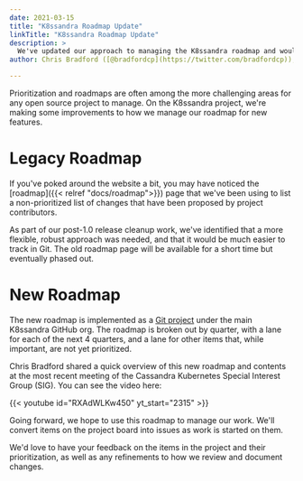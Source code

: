 ```yaml
---
date: 2021-03-15
title: "K8ssandra Roadmap Update"
linkTitle: "K8ssandra Roadmap Update"
description: >
  We've updated our approach to managing the K8ssandra roadmap and would love to get your input.
author: Chris Bradford ([@bradfordcp](https://twitter.com/bradfordcp)), Jeff Carpenter ([@jscarp](https://twitter.com/jscarp))

---
```


Prioritization and roadmaps are often among the more challenging areas for any open source project to manage. On the K8ssandra project, we're making some improvements to how we manage our roadmap for new features. 

# Legacy Roadmap
If you've poked around the website a bit, you may have noticed the [roadmap]({{< relref "docs/roadmap">}}) page that we've been using to list a non-prioritized list of changes that have been proposed by project contributors. 

As part of our post-1.0 release cleanup work, we've identified that a more flexible, robust approach was needed, and that it would be much easier to track in Git. The old roadmap page will be available for a short time but eventually phased out.
 
# New Roadmap 
The new roadmap is implemented as a [Git project](https://github.com/orgs/k8ssandra/projects/6) under the main K8ssandra GitHub org. The roadmap is broken out by quarter, with a lane for each of the next 4 quarters, and a lane for other items that, while important, are not yet prioritized. 

Chris Bradford shared a quick overview of this new roadmap and contents at the most recent meeting of the Cassandra Kubernetes Special Interest Group (SIG). You can see the video here:

{{< youtube id="RXAdWLKw450" yt_start="2315" >}}

Going forward, we hope to use this roadmap to manage our work. We'll convert items on the project board into issues as work is started on them.

We'd love to have your feedback on the items in the project and their prioritization, as well as any refinements to how we review and document changes.
